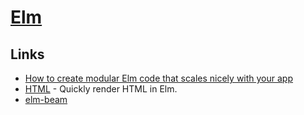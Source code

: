 # [Elm](https://elm-lang.org/)

## Links

- [How to create modular Elm code that scales nicely with your app](https://github.com/evancz/elm-architecture-tutorial)
- [HTML](https://github.com/elm/html) - Quickly render HTML in Elm.
- [elm-beam](https://kofi.sexy/blog/elm-beam)
